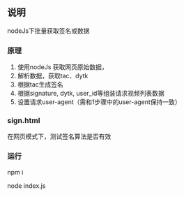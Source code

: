 ## 说明
nodeJs下批量获取签名或数据
### 原理
1. 使用nodeJs 获取网页原始数据， 
2. 解析数据，获取tac、dytk
3. 根据tac生成签名
4. 根据signature, dytk, user_id等组装请求视频列表数据
5. 设置请求user-agent（需和1步骤中的user-agent保持一致）
### sign.html
在网页模式下，测试签名算法是否有效

### 运行
npm i 

node index.js 


